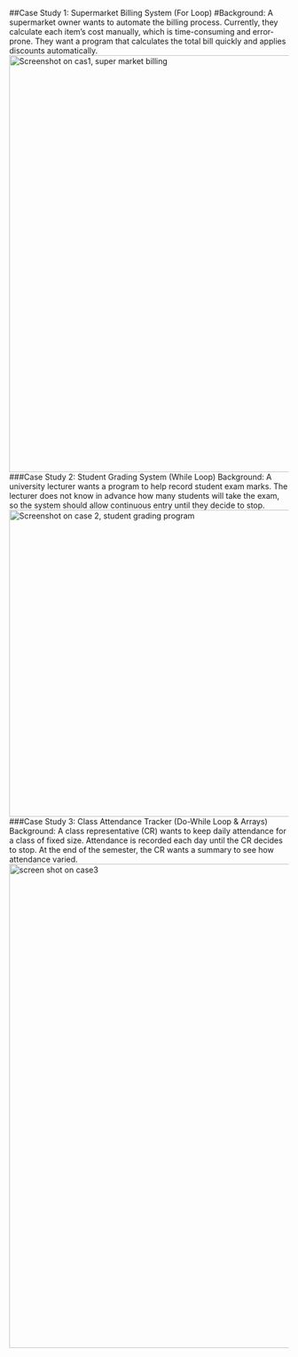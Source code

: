 ##Case Study 1: Supermarket Billing System (For Loop)
#Background: A supermarket owner wants to automate the billing process. Currently, they calculate each item’s cost manually, which is time-consuming and error-prone. They want a program that calculates the total bill quickly and applies discounts automatically.
<img width="1256" height="750" alt="Screenshot on cas1, super market billing" src="https://github.com/user-attachments/assets/83964857-dad6-4b3b-8138-66ede905d547" />
###Case Study 2: Student Grading System (While Loop)
Background: A university lecturer wants a program to help record student exam marks. The lecturer does not know in advance how many students will take the exam, so the system should allow continuous entry until they decide to stop.
<img width="1427" height="552" alt="Screenshot on case 2, student grading program" src="https://github.com/user-attachments/assets/93b6646b-3a19-408b-b87b-cc98446ada76" />
###Case Study 3: Class Attendance Tracker (Do-While Loop & Arrays)
Background: A class representative (CR) wants to keep daily attendance for a class of fixed size. Attendance is recorded each day until the CR decides to stop. At the end of the semester, the CR wants a summary to see how attendance varied.
<img width="1432" height="871" alt="screen shot on case3" src="https://github.com/user-attachments/assets/3f4abd3d-ed62-4db7-800c-f7011717275f" />


